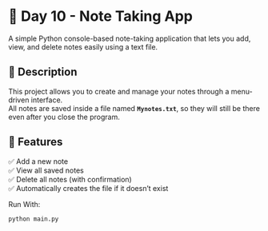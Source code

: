# 📝 Day 10 - Note Taking App

A simple Python console-based note-taking application that lets you add, view, and delete notes easily using a text file.

## 📖 Description
This project allows you to create and manage your notes through a menu-driven interface.  
All notes are saved inside a file named **`Mynotes.txt`**, so they will still be there even after you close the program.

## 🧩 Features
✅ Add a new note  
✅ View all saved notes  
✅ Delete all notes (with confirmation)  
✅ Automatically creates the file if it doesn’t exist  

Run With:
```bash
python main.py

